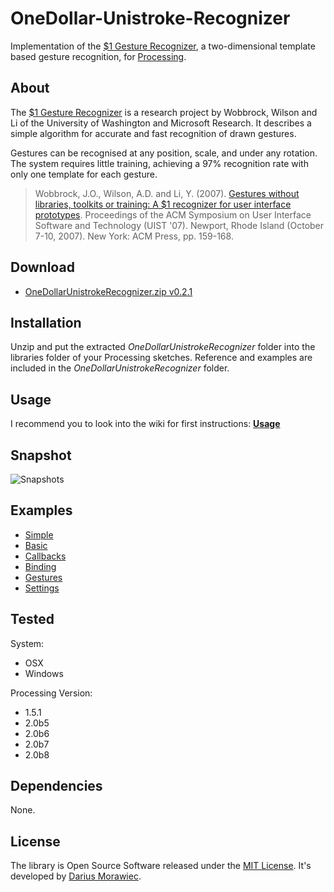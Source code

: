 # OneDollar-Unistroke-Recognizer

Implementation of the [$1 Gesture Recognizer](http://depts.washington.edu/aimgroup/proj/dollar/), a two-dimensional template based gesture recognition, for [Processing](http://processing.org/).

## About

The [$1 Gesture Recognizer](http://depts.washington.edu/aimgroup/proj/dollar/) is a research project by Wobbrock, Wilson and Li of the University of Washington and Microsoft Research. It describes a simple algorithm for accurate and fast recognition of drawn gestures.

Gestures can be recognised at any position, scale, and under any rotation. The system requires little training, achieving a 97% recognition rate with only one template for each gesture.

> Wobbrock, J.O., Wilson, A.D. and Li, Y. (2007). [Gestures without libraries, toolkits or training: A $1 recognizer for user interface prototypes](http://faculty.washington.edu/wobbrock/pubs/uist-07.1.pdf). Proceedings of the ACM Symposium on User Interface Software and Technology (UIST '07). Newport, Rhode Island (October 7-10, 2007). New York: ACM Press, pp. 159-168.

## Download

* [OneDollarUnistrokeRecognizer.zip v0.2.1](https://raw.github.com/voidplus/onedollar-unistroke-recognizer/master/download/OneDollarUnistrokeRecognizer.zip)

## Installation

Unzip and put the extracted *OneDollarUnistrokeRecognizer* folder into the libraries folder of your Processing sketches. Reference and examples are included in the *OneDollarUnistrokeRecognizer* folder.

## Usage

I recommend you to look into the wiki for first instructions: [**Usage**](https://github.com/voidplus/onedollar-unistroke-recognizer/wiki/Usage)

## Snapshot

![Snapshots](https://raw.github.com/voidplus/onedollar-unistroke-recognizer/master/reference/p5snap2.png)

## Examples

* [Simple](https://github.com/voidplus/onedollar-unistroke-recognizer/blob/master/examples/e0_simple/e0_simple.pde)
* [Basic](https://github.com/voidplus/onedollar-unistroke-recognizer/blob/master/examples/e1_basic/e1_basic.pde)
* [Callbacks](https://github.com/voidplus/onedollar-unistroke-recognizer/blob/master/examples/e2_several_callbacks/e2_several_callbacks.pde)
* [Binding](https://github.com/voidplus/onedollar-unistroke-recognizer/blob/master/examples/e3_local_binding/e3_local_binding.pde)
* [Gestures](https://github.com/voidplus/onedollar-unistroke-recognizer/blob/master/examples/e4_more_gestures/e4_more_gestures.pde)
* [Settings](https://github.com/voidplus/onedollar-unistroke-recognizer/blob/master/examples/e5_settings/e5_settings.pde)

## Tested

System:

* OSX
* Windows

Processing Version:

* 1.5.1
* 2.0b5
* 2.0b6
* 2.0b7
* 2.0b8

## Dependencies

None.

## License

The library is Open Source Software released under the [MIT License](https://raw.github.com/voidplus/onedollar-unistroke-recognizer/master/MIT-LICENSE.txt). It's developed by [Darius Morawiec](http://voidplus.de).